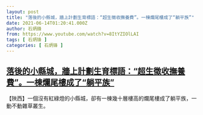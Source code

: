 ```yaml
---
layout: post
title: "落後的小縣城，牆上計劃生育標語：“超生徵收撫養費”。一棟爛尾樓成了“躺平族”"
date: 2021-06-14T01:20:41.000Z
author: 石炳鋒
from: https://www.youtube.com/watch?v=8ItYZIOlLAI
tags: [ 石炳锋 ]
categories: [ 石炳锋 ]
---
```

<!--1623633641000-->
[落後的小縣城，牆上計劃生育標語：“超生徵收撫養費”。一棟爛尾樓成了“躺平族”](https://www.youtube.com/watch?v=8ItYZIOlLAI)
------

<div>
【陜西】一個沒有紅綠燈的小縣城，卻有一棟幾十層樓高的爛尾樓成了躺平族，一動不動雜草叢生。
</div>
